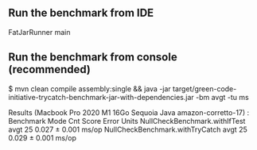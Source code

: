 Run the benchmark from IDE
---
FatJarRunner main

Run the benchmark from console (recommended)
---
$ mvn clean compile assembly:single && java -jar target/green-code-initiative-trycatch-benchmark-jar-with-dependencies.jar -bm avgt -tu ms

Results (Macbook Pro 2020 M1 16Go Sequoia Java amazon-corretto-17) :
Benchmark                        Mode  Cnt  Score    Error  Units
NullCheckBenchmark.withIfTest    avgt   25  0.027 ±  0.001  ms/op
NullCheckBenchmark.withTryCatch  avgt   25  0.029 ±  0.001  ms/op
